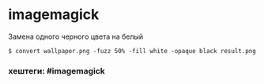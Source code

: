 # imagemagick

Замена одного черного цвета на белый
~~~~
$ convert wallpaper.png -fuzz 50% -fill white -opaque black result.png
~~~~


### хештеги:  #imagemagick